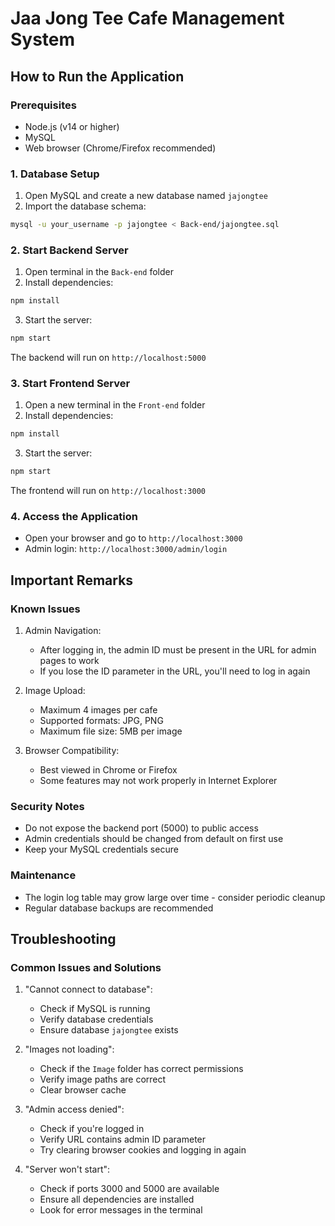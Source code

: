 # Jaa Jong Tee Cafe Management System

## How to Run the Application

### Prerequisites
- Node.js (v14 or higher)
- MySQL
- Web browser (Chrome/Firefox recommended)

### 1. Database Setup
1. Open MySQL and create a new database named `jajongtee`
2. Import the database schema:
```bash
mysql -u your_username -p jajongtee < Back-end/jajongtee.sql
```

### 2. Start Backend Server
1. Open terminal in the `Back-end` folder
2. Install dependencies:
```bash
npm install
```
3. Start the server:
```bash
npm start
```
The backend will run on `http://localhost:5000`

### 3. Start Frontend Server
1. Open a new terminal in the `Front-end` folder
2. Install dependencies:
```bash
npm install
```
3. Start the server:
```bash
npm start
```
The frontend will run on `http://localhost:3000`

### 4. Access the Application
- Open your browser and go to `http://localhost:3000`
- Admin login: `http://localhost:3000/admin/login`

## Important Remarks

### Known Issues
1. Admin Navigation:
   - After logging in, the admin ID must be present in the URL for admin pages to work
   - If you lose the ID parameter in the URL, you'll need to log in again

2. Image Upload:
   - Maximum 4 images per cafe
   - Supported formats: JPG, PNG
   - Maximum file size: 5MB per image

3. Browser Compatibility:
   - Best viewed in Chrome or Firefox
   - Some features may not work properly in Internet Explorer

### Security Notes
- Do not expose the backend port (5000) to public access
- Admin credentials should be changed from default on first use
- Keep your MySQL credentials secure

### Maintenance
- The login log table may grow large over time - consider periodic cleanup
- Regular database backups are recommended

## Troubleshooting

### Common Issues and Solutions

1. "Cannot connect to database":
   - Check if MySQL is running
   - Verify database credentials
   - Ensure database `jajongtee` exists

2. "Images not loading":
   - Check if the `Image` folder has correct permissions
   - Verify image paths are correct
   - Clear browser cache

3. "Admin access denied":
   - Check if you're logged in
   - Verify URL contains admin ID parameter
   - Try clearing browser cookies and logging in again

4. "Server won't start":
   - Check if ports 3000 and 5000 are available
   - Ensure all dependencies are installed
   - Look for error messages in the terminal
